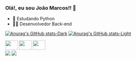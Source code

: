 ### Olá!, eu sou João Marcos!! 👋

- 🌱 Estudando Python
- :technologist:   Desenvolvedor Back-end

[![Anurag's GitHub stats-Dark](https://github-readme-stats.vercel.app/api?username=SilvaMarcosJoao&show_icons=true&theme=dark#gh-dark-mode-only)](https://github.com/SilvaMarcosJoao/github-readme-stats#gh-dark-mode-only)
[![Anurag's GitHub stats-Light](https://github-readme-stats.vercel.app/api?username=SilvaMarcosJoao&show_icons=true&theme=default#gh-light-mode-only)](https://github.com/SilvaMarcosJoao/github-readme-stats#gh-light-mode-only)

<div style="display: inline-block">
    <img src="https://cdn.jsdelivr.net/gh/devicons/devicon/icons/python/python-original-wordmark.svg", width="40", height="30" />
    <img src="https://cdn.jsdelivr.net/gh/devicons/devicon/icons/postgresql/postgresql-plain-wordmark.svg", width="40", height="30" />
    <img src="https://cdn.jsdelivr.net/gh/devicons/devicon/icons/sqlite/sqlite-original-wordmark.svg", width="40", height="30" />
          
</div><br>
  <a href="mailto:joaao.marcos.dasilva@gmail.com"><img src="https://img.shields.io/badge/Gmail-D14836?style=for-the-badge&logo=gmail&logoColor=white"/></a>
  <a href="www.linkedin.com/in/joaaomarcossilva"><img src="https://img.shields.io/badge/LinkedIn-0077B5?style=for-the-badge&logo=linkedin&logoColor=white"/></a>
<div>
  
</div>

